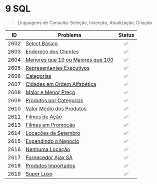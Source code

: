 # 9 SQL

>Linguagens de Consulta: Seleção, Inserção, Atualização, Criação

|ID|Problema|Status|
|-|-|:-:|
|2602|[Select Básico](https://github.com/JefersonMelo/01-URI/tree/master/09-SQL/URI-2602)|:white_check_mark:|
|2603|[Endereço dos Clientes](https://github.com/JefersonMelo/01-URI/tree/master/09-SQL/URI-2603)|:white_check_mark:|
|2604|[Menores que 10 ou Maiores que 100](https://github.com/JefersonMelo/01-URI/tree/master/09-SQL/URI-2604)|:white_check_mark:|
|2605|[Representantes Executivos](https://github.com/JefersonMelo/01-URI/tree/master/09-SQL/URI-2605)|:white_check_mark:|
|2606|[Categorias](https://github.com/JefersonMelo/01-URI/tree/master/09-SQL/URI-2606)|:white_check_mark:|
|2607|[Cidades em Ordem Alfabética](https://github.com/JefersonMelo/01-URI/tree/master/09-SQL/URI-2607)|:white_check_mark:|
|2608|[Maior e Menor Preço](https://github.com/JefersonMelo/01-URI/tree/master/09-SQL/URI-2608)|:white_check_mark:|
|2609|[Produtos por Categorias](https://github.com/JefersonMelo/01-URI/tree/master/09-SQL/URI-2609)|:white_check_mark:|
|2610|[Valor Médio dos Produtos](https://github.com/JefersonMelo/01-URI/tree/master/09-SQL/URI-2610)|:white_check_mark:|
|2611|[Filmes de Ação](https://github.com/JefersonMelo/01-URI/tree/master/09-SQL/URI-2611)|:white_check_mark:|
|2613|[Filmes em Promoção](https://github.com/JefersonMelo/01-URI/tree/master/09-SQL/URI-2613)|:white_check_mark:|
|2614|[Locações de Setembro](https://github.com/JefersonMelo/01-URI/tree/master/09-SQL/URI-2614)|:white_check_mark:|
|2615|[Expandindo o Negocio](https://github.com/JefersonMelo/01-URI/tree/master/09-SQL/URI-2615)|:white_check_mark:|
|2616|[Nenhuma Locação](https://github.com/JefersonMelo/01-URI/tree/master/09-SQL/URI-2616)|:white_check_mark:|
|2617|[Fornecedor Ajax SA](https://github.com/JefersonMelo/01-URI/tree/master/09-SQL/URI-2617)|:white_check_mark:|
|2618|[Produtos Importados](https://github.com/JefersonMelo/01-URI/tree/master/09-SQL/URI-2618)|:white_check_mark:|
|2619|[Super Luxo](https://github.com/JefersonMelo/01-URI/tree/master/09-SQL/URI-2619)|:white_check_mark:|
